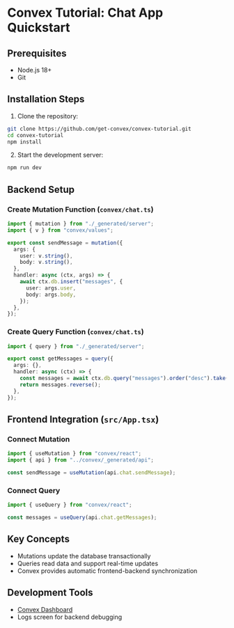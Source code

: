 # Convex Tutorial: Chat App Quickstart

## Prerequisites
- Node.js 18+ 
- Git

## Installation Steps

1. Clone the repository:
```bash
git clone https://github.com/get-convex/convex-tutorial.git
cd convex-tutorial
npm install
```

2. Start the development server:
```bash
npm run dev
```

## Backend Setup

### Create Mutation Function (`convex/chat.ts`)
```typescript
import { mutation } from "./_generated/server";
import { v } from "convex/values";

export const sendMessage = mutation({
  args: {
    user: v.string(),
    body: v.string(),
  },
  handler: async (ctx, args) => {
    await ctx.db.insert("messages", {
      user: args.user,
      body: args.body,
    });
  },
});
```

### Create Query Function (`convex/chat.ts`)
```typescript
import { query } from "./_generated/server";

export const getMessages = query({
  args: {},
  handler: async (ctx) => {
    const messages = await ctx.db.query("messages").order("desc").take(50);
    return messages.reverse();
  },
});
```

## Frontend Integration (`src/App.tsx`)

### Connect Mutation
```typescript
import { useMutation } from "convex/react";
import { api } from "../convex/_generated/api";

const sendMessage = useMutation(api.chat.sendMessage);
```

### Connect Query
```typescript
import { useQuery } from "convex/react";

const messages = useQuery(api.chat.getMessages);
```

## Key Concepts
- Mutations update the database transactionally
- Queries read data and support real-time updates
- Convex provides automatic frontend-backend synchronization

## Development Tools
- [Convex Dashboard](https://dashboard.convex.dev)
- Logs screen for backend debugging
